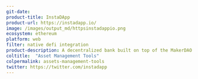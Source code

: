 ```yaml
---
git-date:
product-title: InstaDApp
product-url: https://instadapp.io/
image: /images/output_md/httpsinstadappio.png
ecosystem: ethereum
platform: web
filter: native defi integration
product-description: A decentralized bank built on top of the MakerDAO protocol to create an easy-to-use interface.
coltitle:  "Asset Management Tools"
colpermalink: assets-management-tools
twitter: https://twitter.com/instadapp
---
```


